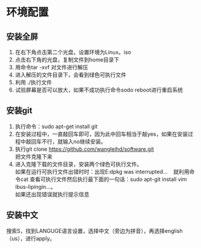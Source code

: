 # 环境配置

## 安装全屏

1. 在右下角点击第二个光盘，设置环境为Linux。iso
2. 点击右下角的光盘，复制文件到home目录下
3. 用命令tar -xvf 对文件进行解压
4. 进入解压的文件目录下，会看到绿色可执行文件
5. 利用 ./执行文件
6. 试验屏幕是否可以放大，如果不成功执行命令sodo reboot进行重启系统

## 安装git

1. 执行命令：sudo apt-get install git
2. 在安装过程中，一直敲回车即可，因为此中回车相当于敲yes，如果在安装过程中敲回车不行，就输入no继续安装。
3. 执行git clone https://github.com/wangleihd/software.git          
    把文件克隆下来
4. 进入克隆下载的文件目录，安装两个绿色可执行文件。                     
    如果在运行可执行文件出错时时：出现E:dpkg was interrupted…
    就利用命令cat 查看可执行文件然后执行最下面的一句话：sudo apt-git install vim ibus-lipingin…。               
    如果还出现错误就执行提示信息

## 安装中文

搜索S，找到LANGUGE语言设置，选择中文（旁边为拼音），再选择english（us），进行apply。
